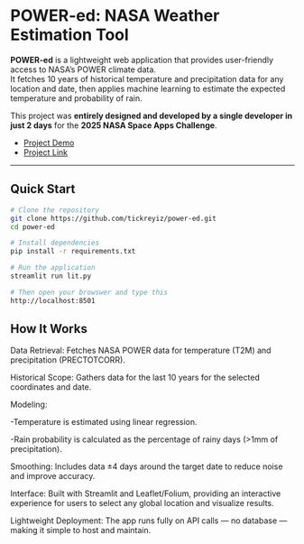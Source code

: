 # POWER-ed: NASA Weather Estimation Tool

**POWER-ed** is a lightweight web application that provides user-friendly access to NASA’s POWER climate data.  
It fetches 10 years of historical temperature and precipitation data for any location and date, then applies machine learning to estimate the expected temperature and probability of rain.

This project was **entirely designed and developed by a single developer in just 2 days** for the **2025 NASA Space Apps Challenge**.

- [Project Demo](https://www.youtube.com/watch?v=eOwu1O-hj1k)  
- [Project Link](https://www.spaceappschallenge.org/2025/find-a-team/onemanmission/)

---

## Quick Start

```bash
# Clone the repository
git clone https://github.com/tickreyiz/power-ed.git
cd power-ed

# Install dependencies
pip install -r requirements.txt

# Run the application
streamlit run lit.py

# Then open your browswer and type this
http://localhost:8501
```
## How It Works

Data Retrieval: Fetches NASA POWER data for temperature (T2M) and precipitation (PRECTOTCORR).

Historical Scope: Gathers data for the last 10 years for the selected coordinates and date.

Modeling:

-Temperature is estimated using linear regression.

-Rain probability is calculated as the percentage of rainy days (>1mm of precipitation).

Smoothing: Includes data ±4 days around the target date to reduce noise and improve accuracy.

Interface: Built with Streamlit and Leaflet/Folium, providing an interactive experience for users to select any global location and visualize results.

Lightweight Deployment: The app runs fully on API calls — no database — making it simple to host and maintain.
